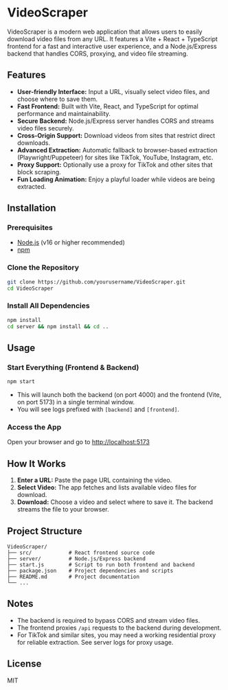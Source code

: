 # VideoScraper

VideoScraper is a modern web application that allows users to easily download video files from any URL. It features a Vite + React + TypeScript frontend for a fast and interactive user experience, and a Node.js/Express backend that handles CORS, proxying, and video file streaming.

## Features

- **User-friendly Interface:** Input a URL, visually select video files, and choose where to save them.
- **Fast Frontend:** Built with Vite, React, and TypeScript for optimal performance and maintainability.
- **Secure Backend:** Node.js/Express server handles CORS and streams video files securely.
- **Cross-Origin Support:** Download videos from sites that restrict direct downloads.
- **Advanced Extraction:** Automatic fallback to browser-based extraction (Playwright/Puppeteer) for sites like TikTok, YouTube, Instagram, etc.
- **Proxy Support:** Optionally use a proxy for TikTok and other sites that block scraping.
- **Fun Loading Animation:** Enjoy a playful loader while videos are being extracted.

## Installation

### Prerequisites

- [Node.js](https://nodejs.org/) (v16 or higher recommended)
- [npm](https://www.npmjs.com/)

### Clone the Repository

```sh
git clone https://github.com/yourusername/VideoScraper.git
cd VideoScraper
```

### Install All Dependencies

```sh
npm install
cd server && npm install && cd ..
```

## Usage

### Start Everything (Frontend & Backend)

```sh
npm start
```

- This will launch both the backend (on port 4000) and the frontend (Vite, on port 5173) in a single terminal window.
- You will see logs prefixed with `[backend]` and `[frontend]`.

### Access the App

Open your browser and go to [http://localhost:5173](http://localhost:5173)

## How It Works

1. **Enter a URL:** Paste the page URL containing the video.
2. **Select Video:** The app fetches and lists available video files for download.
3. **Download:** Choose a video and select where to save it. The backend streams the file to your browser.

## Project Structure

```
VideoScraper/
├── src/            # React frontend source code
├── server/         # Node.js/Express backend
├── start.js        # Script to run both frontend and backend
├── package.json    # Project dependencies and scripts
├── README.md       # Project documentation
└── ...
```

## Notes

- The backend is required to bypass CORS and stream video files.
- The frontend proxies `/api` requests to the backend during development.
- For TikTok and similar sites, you may need a working residential proxy for reliable extraction. See server logs for proxy usage.

## License

MIT
